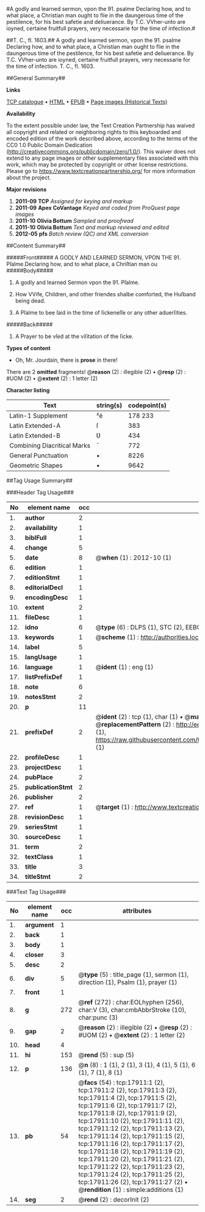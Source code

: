 #A godly and learned sermon, vpon the 91. psalme Declaring how, and to what place, a Christian man ought to flie in the daungerous time of the pestilence, for his best safetie and deliuerance. By T.C. VVher-unto are ioyned, certaine fruitfull prayers, very necessarie for the time of infection.#

##T. C., fl. 1603.##
A godly and learned sermon, vpon the 91. psalme Declaring how, and to what place, a Christian man ought to flie in the daungerous time of the pestilence, for his best safetie and deliuerance. By T.C. VVher-unto are ioyned, certaine fruitfull prayers, very necessarie for the time of infection.
T. C., fl. 1603.

##General Summary##

**Links**

[TCP catalogue](http://www.ota.ox.ac.uk/tcp/)  • 
[HTML](http://tei.it.ox.ac.uk/tcp/Texts-HTML/free/A17/A17487.html)  • 
[EPUB](http://tei.it.ox.ac.uk/tcp/Texts-EPUB/free/A17/A17487.epub) • 
[Page images (Historical Texts)](https://historicaltexts.jisc.ac.uk/eebo-99852584e)

**Availability**

To the extent possible under law, the Text Creation Partnership has waived all copyright and related or neighboring rights to this keyboarded and encoded edition of the work described above, according to the terms of the CC0 1.0 Public Domain Dedication (http://creativecommons.org/publicdomain/zero/1.0/). This waiver does not extend to any page images or other supplementary files associated with this work, which may be protected by copyright or other license restrictions. Please go to https://www.textcreationpartnership.org/ for more information about the project.

**Major revisions**

1. __2011-09__ __TCP__ *Assigned for keying and markup*
1. __2011-09__ __Apex CoVantage__ *Keyed and coded from ProQuest page images*
1. __2011-10__ __Olivia Bottum__ *Sampled and proofread*
1. __2011-10__ __Olivia Bottum__ *Text and markup reviewed and edited*
1. __2012-05__ __pfs__ *Batch review (QC) and XML conversion*

##Content Summary##

#####Front#####
A GODLY AND LEARNED SERMON, VPON THE 91. Pſalme.Declaring how, and to what place, a Chriſtian man ou
#####Body#####

1. A godly and learned Sermon vpon the 91. Pſalme.

1. How VVife, Children, and other friendes shalbe comforted, the Huſband being dead.

1. A Pſalme to bee ſaid in the time of ſickeneſſe or any other aduerſities.

#####Back#####

1. A Prayer to be vſed at the viſitation of the ſicke.

**Types of content**

  * Oh, Mr. Jourdain, there is **prose** in there!

There are 2 **omitted** fragments! 
 @__reason__ (2) : illegible (2)  •  @__resp__ (2) : #UOM (2)  •  @__extent__ (2) : 1 letter (2)

**Character listing**


|Text|string(s)|codepoint(s)|
|---|---|---|
|Latin-1 Supplement|²é|178 233|
|Latin Extended-A|ſ|383|
|Latin Extended-B|Ʋ|434|
|Combining             Diacritical Marks|̄|772|
|General Punctuation|•|8226|
|Geometric Shapes|▪|9642|

##Tag Usage Summary##

###Header Tag Usage###

|No|element name|occ|attributes|
|---|---|---|---|
|1.|__author__|2||
|2.|__availability__|1||
|3.|__biblFull__|1||
|4.|__change__|5||
|5.|__date__|8| @__when__ (1) : 2012-10 (1)|
|6.|__edition__|1||
|7.|__editionStmt__|1||
|8.|__editorialDecl__|1||
|9.|__encodingDesc__|1||
|10.|__extent__|2||
|11.|__fileDesc__|1||
|12.|__idno__|6| @__type__ (6) : DLPS (1), STC (2), EEBO-CITATION (1), PROQUEST (1), VID (1)|
|13.|__keywords__|1| @__scheme__ (1) : http://authorities.loc.gov/ (1)|
|14.|__label__|5||
|15.|__langUsage__|1||
|16.|__language__|1| @__ident__ (1) : eng (1)|
|17.|__listPrefixDef__|1||
|18.|__note__|6||
|19.|__notesStmt__|2||
|20.|__p__|11||
|21.|__prefixDef__|2| @__ident__ (2) : tcp (1), char (1)  •  @__matchPattern__ (2) : ([0-9\-]+):([0-9IVX]+) (1), (.+) (1)  •  @__replacementPattern__ (2) : http://eebo.chadwyck.com/downloadtiff?vid=$1&page=$2 (1), https://raw.githubusercontent.com/textcreationpartnership/Texts/master/tcpchars.xml#$1 (1)|
|22.|__profileDesc__|1||
|23.|__projectDesc__|1||
|24.|__pubPlace__|2||
|25.|__publicationStmt__|2||
|26.|__publisher__|2||
|27.|__ref__|1| @__target__ (1) : http://www.textcreationpartnership.org/docs/. (1)|
|28.|__revisionDesc__|1||
|29.|__seriesStmt__|1||
|30.|__sourceDesc__|1||
|31.|__term__|2||
|32.|__textClass__|1||
|33.|__title__|3||
|34.|__titleStmt__|2||


###Text Tag Usage###

|No|element name|occ|attributes|
|---|---|---|---|
|1.|__argument__|1||
|2.|__back__|1||
|3.|__body__|1||
|4.|__closer__|3||
|5.|__desc__|2||
|6.|__div__|5| @__type__ (5) : title_page (1), sermon (1), direction (1), Psalm (1), prayer (1)|
|7.|__front__|1||
|8.|__g__|272| @__ref__ (272) : char:EOLhyphen (256), char:V (3), char:cmbAbbrStroke (10), char:punc (3)|
|9.|__gap__|2| @__reason__ (2) : illegible (2)  •  @__resp__ (2) : #UOM (2)  •  @__extent__ (2) : 1 letter (2)|
|10.|__head__|4||
|11.|__hi__|153| @__rend__ (5) : sup (5)|
|12.|__p__|136| @__n__ (8) : 1 (1), 2 (1), 3 (1), 4 (1), 5 (1), 6 (1), 7 (1), 8 (1)|
|13.|__pb__|54| @__facs__ (54) : tcp:17911:1 (2), tcp:17911:2 (2), tcp:17911:3 (2), tcp:17911:4 (2), tcp:17911:5 (2), tcp:17911:6 (2), tcp:17911:7 (2), tcp:17911:8 (2), tcp:17911:9 (2), tcp:17911:10 (2), tcp:17911:11 (2), tcp:17911:12 (2), tcp:17911:13 (2), tcp:17911:14 (2), tcp:17911:15 (2), tcp:17911:16 (2), tcp:17911:17 (2), tcp:17911:18 (2), tcp:17911:19 (2), tcp:17911:20 (2), tcp:17911:21 (2), tcp:17911:22 (2), tcp:17911:23 (2), tcp:17911:24 (2), tcp:17911:25 (2), tcp:17911:26 (2), tcp:17911:27 (2)  •  @__rendition__ (1) : simple:additions (1)|
|14.|__seg__|2| @__rend__ (2) : decorInit (2)|
